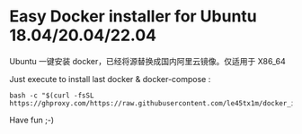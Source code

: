 # Easy Docker installer for Ubuntu 18.04/20.04/22.04

Ubuntu 一键安装 docker，已经将源替换成国内阿里云镜像。仅适用于 X86_64

Just execute to install last docker & docker-compose :

```
bash -c "$(curl -fsSL https://ghproxy.com/https://raw.githubusercontent.com/le45tx1m/docker_installer/HEAD/installer_docker.sh)"
```

Have fun ;-)
